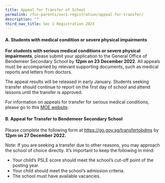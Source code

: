 ```yaml
---
title: Appeal for Transfer of School
permalink: /for-parents/sec1-registration/appeal-for-transfer/
description: ""
third_nav_title: Sec 1 Registration 2023
---
```



#### **A. Students with medical condition or severe physical impairments**

**For students with serious medical conditions or severe physical impairments**, please submit your application to the General Office of Bendemeer Secondary School by **12pm on 23 December 2022**. All appeals must be accompanied by relevant supporting documents, such as medical reports and letters from doctors.

The appeal results will be released in early January. Students seeking transfer should continue to report on the first day of school and attend lessons until the transfer is approved.

For information on appeals for transfer for serious medical conditions, please go to this <a href="https://www.moe.gov.sg/secondary/s1-posting/results/appeal-for-school-transfer/" target="_blank" >MOE website</a>.


#### **B. Appeal for Transfer to Bendemeer Secondary School**

Please complete the following form at <a href="https://go.gov.sg/transfertobdms" target="_blank" >https://go.gov.sg/transfertobdms</a> by **12pm on 27 December 2022.**

Note:  If you are seeking a transfer due to other reasons, you may approach the school of choice directly.  It’s important to keep the following in mind:
* Your child’s PSLE score should meet the school’s cut-off point of the posting year.
* Your child should meet the school’s admission criteria.
* The school must have available vacancies.